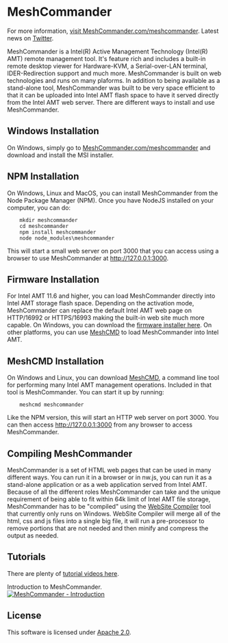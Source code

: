 MeshCommander
=============

For more information, [visit MeshCommander.com/meshcommander](https://www.meshcommander.com/meshcommander).
Latest news on [Twitter](https://twitter.com/MeshCommander).

MeshCommander is a Intel(R) Active Management Technology (Intel(R) AMT) remote management tool. It's feature rich and includes a built-in remote desktop viewer for Hardware-KVM, a Serial-over-LAN terminal, IDER-Redirection support and much more. MeshCommander is built on web technologies and runs on many plaforms. In addition to being available as a stand-alone tool, MeshCommander was built to be very space efficient to that it can be uploaded into Intel AMT flash space to have it served directly from the Intel AMT web server. There are different ways to install and use MeshCommander.

Windows Installation
--------------------

On Windows, simply go to [MeshCommander.com/meshcommander](https://www.meshcommander.com/meshcommander) and download and install the MSI installer.


NPM Installation
-----------------

On Windows, Linux and MacOS, you can install MeshCommander from the Node Package Manager (NPM). Once you have NodeJS installed on your computer, you can do:

```
	mkdir meshcommander
	cd meshcommander
	npm install meshcommander
	node node_modules\meshcommander
```

This will start a small web server on port 3000 that you can access using a browser to use MeshCommander at http://127.0.0.1:3000.


Firmware Installation
---------------------

For Intel AMT 11.6 and higher, you can load MeshCommander directly into Intel AMT storage flash space. Depending on the activation mode, MeshCommander can replace the default Intel AMT web page on HTTP/16992 or HTTPS/16993 making the built-in web site much more capable. On Windows, you can download the [firmware installer here](https://www.meshcommander.com/meshcommander/firmware). On other platforms, you can use [MeshCMD](https://www.meshcommander.com/meshcommander/meshcmd) to load MeshCommander into Intel AMT.


MeshCMD Installation
--------------------

On Windows and Linux, you can download [MeshCMD](https://www.meshcommander.com/meshcommander/meshcmd), a command line tool for performing many Intel AMT management operations. Included in that tool is MeshCommander. You can start it up by running:

```
	meshcmd meshcommander
```

Like the NPM version, this will start an HTTP web server on port 3000. You can then access http://127.0.0.1:3000 from any browser to access MeshCommander.


Compiling MeshCommander
-----------------------

MeshCommander is a set of HTML web pages that can be used in many different ways. You can run it in a browser or in nw.js, you can run it as a stand-alone application or as a web application served from Intel AMT. Because of all the different roles MeshCommander can take and the unique requirement of being able to fit within 64k limit of Intel AMT file storage, MeshCommander has to be "compiled" using the [WebSite Compiler](http://info.meshcentral.com/downloads/websitecompiler/websitecompiler.zip) tool that currently only runs on Windows. WebSite Compiler will merge all of the html, css and js files into a single big file, it will run a pre-processor to remove portions that are not needed and then minify and compress the output as needed.


Tutorials
---------

There are plenty of [tutorial videos here](https://www.meshcommander.com/meshcommander/tutorials).

Introduction to MeshCommander.  
[![MeshCommander - Introduction](https://img.youtube.com/vi/k7xVkZSVY0E/mqdefault.jpg)](https://www.youtube.com/watch?v=k7xVkZSVY0E)


License
-------

This software is licensed under [Apache 2.0](https://www.apache.org/licenses/LICENSE-2.0).
